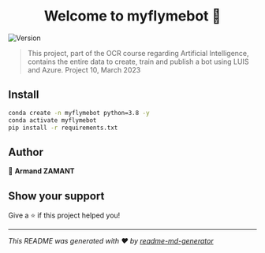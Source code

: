 <h1 align="center">Welcome to myflymebot 👋</h1>
<p>
  <img alt="Version" src="https://img.shields.io/badge/version-v1.0-blue.svg?cacheSeconds=2592000" />
</p>

> This project, part of the OCR course regarding Artificial Intelligence, contains the entire data to create, train and publish a bot using LUIS and Azure.
> Project 10, March 2023

## Install

```sh
conda create -n myflymebot python=3.8 -y
conda activate myflymebot
pip install -r requirements.txt
```

## Author

👤 **Armand ZAMANT**


## Show your support

Give a ⭐️ if this project helped you!

***
_This README was generated with ❤️ by [readme-md-generator](https://github.com/kefranabg/readme-md-generator)_
